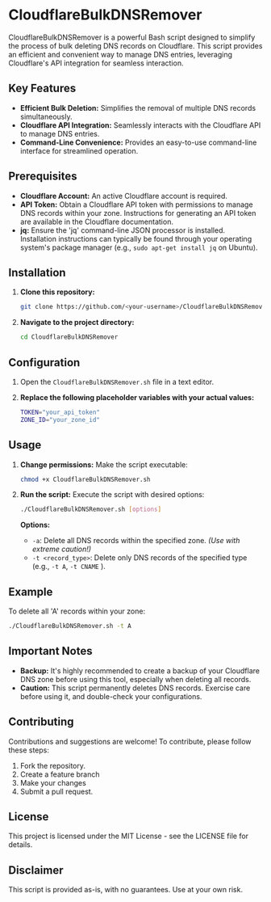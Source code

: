 # CloudflareBulkDNSRemover

CloudflareBulkDNSRemover is a powerful Bash script designed to simplify the process of bulk deleting DNS records on Cloudflare. This script provides an efficient and convenient way to manage DNS entries, leveraging Cloudflare's API integration for seamless interaction.

## Key Features

- **Efficient Bulk Deletion:** Simplifies the removal of multiple DNS records simultaneously.
- **Cloudflare API Integration:** Seamlessly interacts with the Cloudflare API to manage DNS entries.
- **Command-Line Convenience:** Provides an easy-to-use command-line interface for streamlined operation.

## Prerequisites

- **Cloudflare Account:** An active Cloudflare account is required.
- **API Token:** Obtain a Cloudflare API token with permissions to manage DNS records within your zone. Instructions for generating an API token are available in the Cloudflare documentation.
- **jq:** Ensure the 'jq' command-line JSON processor is installed. Installation instructions can typically be found through your operating system's package manager (e.g., `sudo apt-get install jq` on Ubuntu).

## Installation

1. **Clone this repository:**
   ```bash
   git clone https://github.com/<your-username>/CloudflareBulkDNSRemover.git
   ```

2. **Navigate to the project directory:**
   ```bash
   cd CloudflareBulkDNSRemover
   ```

## Configuration

1. Open the `CloudflareBulkDNSRemover.sh` file in a text editor.

2. **Replace the following placeholder variables with your actual values:**
   ```bash
   TOKEN="your_api_token"
   ZONE_ID="your_zone_id"
   ```

## Usage

1. **Change permissions:** Make the script executable:
   ```bash
   chmod +x CloudflareBulkDNSRemover.sh
   ```

2. **Run the script:** Execute the script with desired options:
   ```bash
   ./CloudflareBulkDNSRemover.sh [options]
   ```

   **Options:**
   - `-a`: Delete all DNS records within the specified zone. *(Use with extreme caution!)*
   - `-t <record_type>`: Delete only DNS records of the specified type (e.g., `-t A`, `-t CNAME` ).

## Example

To delete all 'A' records within your zone:
```bash
./CloudflareBulkDNSRemover.sh -t A
``` 

## Important Notes

- **Backup:** It's highly recommended to create a backup of your Cloudflare DNS zone before using this tool, especially when deleting all records.
- **Caution:** This script permanently deletes DNS records. Exercise care before using it, and double-check your configurations.

## Contributing

Contributions and suggestions are welcome! To contribute, please follow these steps:

1. Fork the repository.
2. Create a feature branch
3. Make your changes
4. Submit a pull request.

## License

This project is licensed under the MIT License - see the LICENSE file for details.

## Disclaimer

This script is provided as-is, with no guarantees. Use at your own risk.
```
